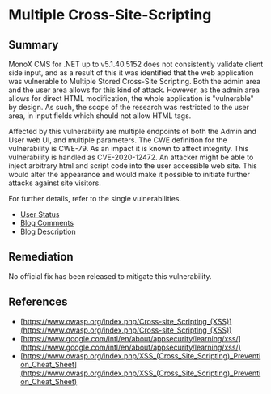 # Multiple Cross-Site-Scripting

## Summary

MonoX CMS for .NET up to v5.1.40.5152 does not consistently validate client side input, and as a result of this it was identified that the web application was vulnerable to Multiple Stored Cross-Site Scripting. Both the admin area and the user area allows for this kind of attack. However, as the admin area allows for direct HTML modification, the whole application is "vulnerable" by design. As such, the scope of the research was restricted to the user area, in input fields which should not allow HTML tags.

Affected by this vulnerability are multiple endpoints of both the Admin and User web UI, and multiple parameters. The CWE definition for the vulnerability is CWE-79. As an impact it is known to affect integrity. This vulnerability is handled as CVE-2020-12472. 
An attacker might be able to inject arbitrary html and script code into the user accessible web site. This would alter the appearance and would make it possible to initiate further attacks against site visitors.

For further details, refer to the single vulnerabilities.

* [User Status](https://github.com/belong2yourself/vulnerabilities/tree/master/MonoX%20CMS/Multiple%20Cross-Site-Scripting/User%20Status%20-%20Stored%20Cross-Site-Scripting)
* [Blog Comments](https://github.com/belong2yourself/vulnerabilities/tree/master/MonoX%20CMS/Multiple%20Cross-Site-Scripting/Blog%20Comments%20-%20Stored%20Cross-Site-Scripting)
* [Blog Description](https://github.com/belong2yourself/vulnerabilities/tree/master/MonoX%20CMS/Multiple%20Cross-Site-Scripting/Blog%20Description%20-%20Stored%20Cross-Site-Scripting)

## Remediation

No official fix has been released to mitigate this vulnerability.

## References

* [https://www.owasp.org/index.php/Cross-site_Scripting_(XSS)](https://www.owasp.org/index.php/Cross-site_Scripting_(XSS)) 
* [https://www.google.com/intl/en/about/appsecurity/learning/xss/](https://www.google.com/intl/en/about/appsecurity/learning/xss/)
* [https://www.owasp.org/index.php/XSS_(Cross_Site_Scripting)_Prevention_Cheat_Sheet](https://www.owasp.org/index.php/XSS_(Cross_Site_Scripting)_Prevention_Cheat_Sheet) 
